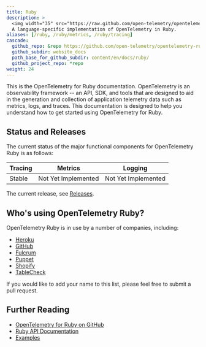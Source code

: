 ```yaml
---
title: Ruby
description: >
  <img width="35" src="https://raw.github.com/open-telemetry/opentelemetry.io/main/iconography/32x32/Ruby_SDK.svg"></img>
  A language-specific implementation of OpenTelemetry in Ruby.
aliases: [/ruby, /ruby/metrics, /ruby/tracing]
cascade:
  github_repo: &repo https://github.com/open-telemetry/opentelemetry-ruby
  github_subdir: website_docs
  path_base_for_github_subdir: content/en/docs/ruby/
  github_project_repo: *repo
weight: 24
---
```


This is the OpenTelemetry for Ruby documentation. OpenTelemetry is an observability framework -- an API, SDK, and tools that are designed to aid in the generation and collection of application telemetry data such as metrics, logs, and traces.
This documentation is designed to help you understand how to get started using OpenTelemetry for Ruby.

## Status and Releases

The current status of the major functional components for OpenTelemetry Ruby is
as follows:

| Tracing | Metrics | Logging |
| ------- | ------- | ------- |
| Stable | Not Yet Implemented | Not Yet Implemented |

The current release, see [Releases][].

## Who's using OpenTelemetry Ruby?

OpenTelemetry Ruby is in use by a number of companies, including:

- [Heroku](https://heroku.com)
- [GitHub](https://github.com/)
- [Fulcrum](https://www.fulcrumapp.com/)
- [Puppet](https://puppet.com/)
- [Shopify](https://shopify.com)
- [TableCheck](https://www.tablecheck.com/)

If you would like to add your name to this list, please feel free to submit a pull request.

## Further Reading

- [OpenTelemetry for Ruby on GitHub][repository]
- [Ruby API Documentation][ruby-docs]
- [Examples][]

[repository]: https://github.com/open-telemetry/opentelemetry-ruby
[releases]: https://github.com/open-telemetry/opentelemetry-ruby/releases
[ruby-docs]: https://open-telemetry.github.io/opentelemetry-ruby/
[examples]: https://github.com/open-telemetry/opentelemetry-ruby/tree/main/examples

